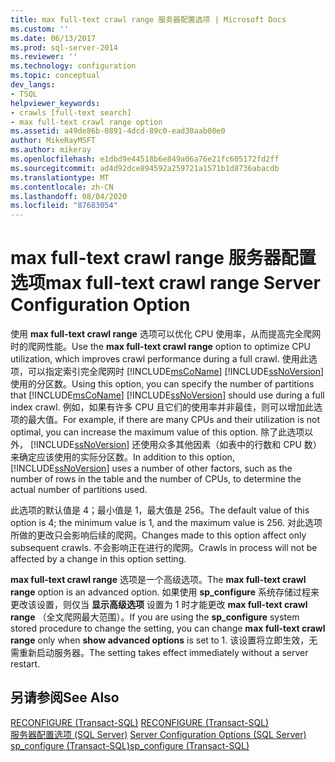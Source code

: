 ```yaml
---
title: max full-text crawl range 服务器配置选项 | Microsoft Docs
ms.custom: ''
ms.date: 06/13/2017
ms.prod: sql-server-2014
ms.reviewer: ''
ms.technology: configuration
ms.topic: conceptual
dev_langs:
- TSQL
helpviewer_keywords:
- crawls [full-text search]
- max full-text crawl range option
ms.assetid: a49de86b-0891-4dcd-89c0-ead30aab00e0
author: MikeRayMSFT
ms.author: mikeray
ms.openlocfilehash: e1dbd9e44518b6e849a06a76e21fc605172fd2ff
ms.sourcegitcommit: ad4d92dce894592a259721a1571b1d8736abacdb
ms.translationtype: MT
ms.contentlocale: zh-CN
ms.lasthandoff: 08/04/2020
ms.locfileid: "87683054"
---
```

# <a name="max-full-text-crawl-range-server-configuration-option"></a><span data-ttu-id="c6a38-102">max full-text crawl range 服务器配置选项</span><span class="sxs-lookup"><span data-stu-id="c6a38-102">max full-text crawl range Server Configuration Option</span></span>
  <span data-ttu-id="c6a38-103">使用 **max full-text crawl range** 选项可以优化 CPU 使用率，从而提高完全爬网时的爬网性能。</span><span class="sxs-lookup"><span data-stu-id="c6a38-103">Use the **max full-text crawl range** option to optimize CPU utilization, which improves crawl performance during a full crawl.</span></span> <span data-ttu-id="c6a38-104">使用此选项，可以指定索引完全爬网时 [!INCLUDE[msCoName](../../includes/msconame-md.md)] [!INCLUDE[ssNoVersion](../../includes/ssnoversion-md.md)] 使用的分区数。</span><span class="sxs-lookup"><span data-stu-id="c6a38-104">Using this option, you can specify the number of partitions that [!INCLUDE[msCoName](../../includes/msconame-md.md)] [!INCLUDE[ssNoVersion](../../includes/ssnoversion-md.md)] should use during a full index crawl.</span></span> <span data-ttu-id="c6a38-105">例如，如果有许多 CPU 且它们的使用率并非最佳，则可以增加此选项的最大值。</span><span class="sxs-lookup"><span data-stu-id="c6a38-105">For example, if there are many CPUs and their utilization is not optimal, you can increase the maximum value of this option.</span></span> <span data-ttu-id="c6a38-106">除了此选项以外， [!INCLUDE[ssNoVersion](../../includes/ssnoversion-md.md)] 还使用众多其他因素（如表中的行数和 CPU 数）来确定应该使用的实际分区数。</span><span class="sxs-lookup"><span data-stu-id="c6a38-106">In addition to this option, [!INCLUDE[ssNoVersion](../../includes/ssnoversion-md.md)] uses a number of other factors, such as the number of rows in the table and the number of CPUs, to determine the actual number of partitions used.</span></span>  
  
 <span data-ttu-id="c6a38-107">此选项的默认值是 4；最小值是 1，最大值是 256。</span><span class="sxs-lookup"><span data-stu-id="c6a38-107">The default value of this option is 4; the minimum value is 1, and the maximum value is 256.</span></span> <span data-ttu-id="c6a38-108">对此选项所做的更改只会影响后续的爬网。</span><span class="sxs-lookup"><span data-stu-id="c6a38-108">Changes made to this option affect only subsequent crawls.</span></span> <span data-ttu-id="c6a38-109">不会影响正在进行的爬网。</span><span class="sxs-lookup"><span data-stu-id="c6a38-109">Crawls in process will not be affected by a change in this option setting.</span></span>  
  
 <span data-ttu-id="c6a38-110">**max full-text crawl range** 选项是一个高级选项。</span><span class="sxs-lookup"><span data-stu-id="c6a38-110">The **max full-text crawl range** option is an advanced option.</span></span> <span data-ttu-id="c6a38-111">如果使用 **sp_configure** 系统存储过程来更改该设置，则仅当 **显示高级选项** 设置为 1 时才能更改 **max full-text crawl range** （全文爬网最大范围）。</span><span class="sxs-lookup"><span data-stu-id="c6a38-111">If you are using the **sp_configure** system stored procedure to change the setting, you can change **max full-text crawl range** only when **show advanced options** is set to 1.</span></span> <span data-ttu-id="c6a38-112">该设置将立即生效，无需重新启动服务器。</span><span class="sxs-lookup"><span data-stu-id="c6a38-112">The setting takes effect immediately without a server restart.</span></span>  
  
## <a name="see-also"></a><span data-ttu-id="c6a38-113">另请参阅</span><span class="sxs-lookup"><span data-stu-id="c6a38-113">See Also</span></span>  
 <span data-ttu-id="c6a38-114">[RECONFIGURE (Transact-SQL)](/sql/t-sql/language-elements/reconfigure-transact-sql) </span><span class="sxs-lookup"><span data-stu-id="c6a38-114">[RECONFIGURE &#40;Transact-SQL&#41;](/sql/t-sql/language-elements/reconfigure-transact-sql) </span></span>  
 <span data-ttu-id="c6a38-115">[服务器配置选项 (SQL Server)](server-configuration-options-sql-server.md) </span><span class="sxs-lookup"><span data-stu-id="c6a38-115">[Server Configuration Options &#40;SQL Server&#41;](server-configuration-options-sql-server.md) </span></span>  
 [<span data-ttu-id="c6a38-116">sp_configure &#40;Transact-SQL&#41;</span><span class="sxs-lookup"><span data-stu-id="c6a38-116">sp_configure &#40;Transact-SQL&#41;</span></span>](/sql/relational-databases/system-stored-procedures/sp-configure-transact-sql)  
  
  
